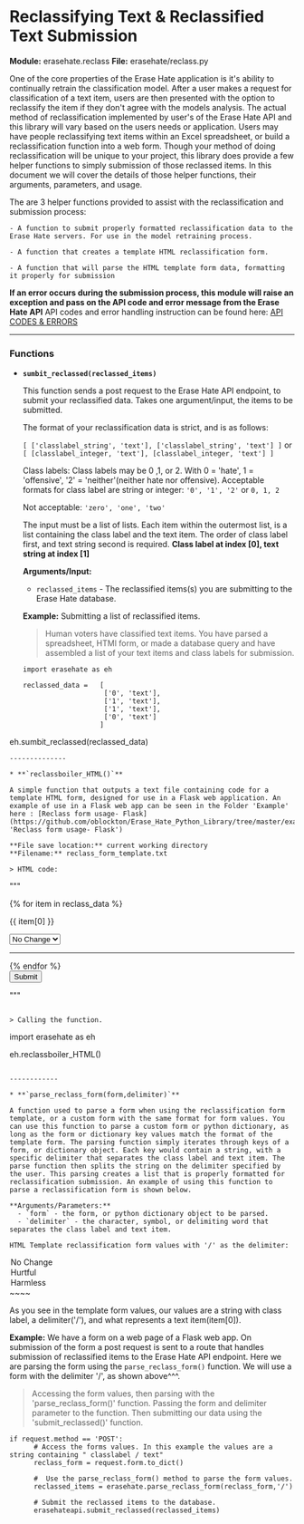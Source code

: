 # Reclassifying Text & Reclassified Text Submission
**Module:** erasehate.reclass  **File:** erasehate/reclass.py

  One of the core properties of the Erase Hate application is it's ability to continually retrain the classification model. After a user makes a request for classification of a text item, users are then presented with the option to reclassify the item if they don't agree with the models analysis. The actual method of reclassification implemented by user's of the Erase Hate API and this library will vary based on the users needs or application. Users may have people reclassifying text items within an Excel spreadsheet, or build a reclassification function into a web form. Though your method of doing reclassification will be unique to your project, this library does provide a few helper functions to simply submission of those reclassed items. In this document we will cover the details of those helper functions, their arguments, parameters, and usage.

  The are 3 helper functions provided to assist with the reclassification and submission process:

    - A function to submit properly formatted reclassification data to the Erase Hate servers. For use in the model retraining process.

    - A function that creates a template HTML reclassification form.

    - A function that will parse the HTML template form data, formatting it properly for submission  

  **If an error occurs during the submission process, this module will raise an exception and pass on the API code and error message from the Erase Hate API**
   API codes and error handling instruction can be found here: [API CODES & ERRORS](https://github.com/oblockton/Erase-Hate-Versioning/blob/master/Version2.5_10_9_2019/Main/api_README.md 'API Error Codes and Messages')

---

### Functions

* **`sumbit_reclassed(reclassed_items)`**

  This function sends a post request to the Erase Hate API endpoint, to submit your reclassified data. Takes one argument/input, the items to be submitted.

  The format of your reclassification data is strict, and is as follows:

  `[ ['classlabel_string', 'text'], ['classlabel_string', 'text'] ]`
  or
  `[ [classlabel_integer, 'text'], [classlabel_integer, 'text'] ]`

  Class labels:
   Class labels may be 0 ,1, or 2. With 0 = 'hate', 1 = 'offensive', '2' = 'neither'(neither hate nor offensive).
   Acceptable formats for class label are string or integer:
    `'0', '1', '2'`  or `0, 1, 2`

   Not acceptable: `'zero', 'one', 'two'`

  The input must be a list of lists. Each item within the outermost list, is a list containing the class label and the text item. The order of class label first, and text string second is required. **Class label at index [0], text string at index [1]**

  **Arguments/Input:**
    - `reclassed_items` - The reclassified items(s) you are submitting to the Erase Hate database.

  **Example:** Submitting a list of reclassified items.
  > Human voters have classified text items. You have parsed a spreadsheet, HTMl form, or made a database query and have assembled a list of your text items and class labels for submission.
  ~~~~
  import erasehate as eh

  reclassed_data =   [
                      ['0', 'text'],
                      ['1', 'text'],
                      ['1', 'text'],
                      ['0', 'text']                      
                     ]

 eh.sumbit_reclassed(reclassed_data)
  ~~~~
--------------

* **`reclassboiler_HTML()`**

  A simple function that outputs a text file containing code for a template HTML form, designed for use in a Flask web application. An example of use in a Flask web app can be seen in the Folder 'Example' here : [Reclass form usage- Flask](https://github.com/oblockton/Erase_Hate_Python_Library/tree/master/example/web 'Reclass form usage- Flask')

  **File save location:** current working directory
  **Filename:** reclass_form_template.txt

  > HTML code:
  ~~~~
  """
            <form action='/reclass_submit' method="POST" class="">
              <div class="col-12">
                <div id="reclass" class="col-12">
                  {% for item in reclass_data %}
                    <div class="row">
                      <p class=''>{{ item[0] }}</p>
                      <select class="form-control" name="{{ item[2] }}">
                        <option value="0 delimiter {{ item[0] }}">No Change</option>
                        <option value="1 delimiter {{ item[0] }}">Hurtful</option>
                        <option value="2 delimiter {{ item[0] }}">Harmless</option>
                      </select>
                    </div>
                    <hr style="color:lavender;width:100%;">
                  {% endfor %}
                </div>
                <div class="col-12 col-sm-6 col-md-6 col-lg-3 mb-4 mb-lg-0">
                  <button type="submit" value="Submit" class=""><span class=""></span>Submit</button>
                </div>
              </div>
            </form>"""
  ~~~~

  > Calling the function.
  ~~~~
  import erasehate as eh

  eh.reclassboiler_HTML()
  ~~~~

------------

* **`parse_reclass_form(form,delimiter)`**

  A function used to parse a form when using the reclassification form template, or a custom form with the same format for form values. You can use this function to parse a custom form or python dictionary, as long as the form or dictionary key values match the format of the template form. The parsing function simply iterates through keys of a form, or dictionary object. Each key would contain a string, with a specific delimiter that separates the class label and text item. The parse function then splits the string on the delimiter specified by the user. This parsing creates a list that is properly formatted for reclassification submission. An example of using this function to parse a reclassification form is shown below.

  **Arguments/Parameters:**
    - `form` - the form, or python dictionary object to be parsed.
    - `delimiter` - the character, symbol, or delimiting word that separates the class label and text item.

  HTML Template reclassification form values with '/' as the delimiter:
  ~~~~
  <option value="0 / {{ item[0] }}">No Change</option>
  <option value="1 / {{ item[0] }}">Hurtful</option>
  <option value="2 / {{ item[0] }}">Harmless</option>
  ~~~~

  As you see in the template form values, our values are a string with class label, a delimiter('/'), and what represents a text item(item[0]).

  **Example:**
  We have a form on a web page of a Flask web app. On submission of the form a post request is sent to a route that handles submission of reclassified items to the Erase Hate API endpoint. Here we are parsing the form using the  `parse_reclass_form()` function. We will use a form with the delimiter '/', as shown above^^^.
  > Accessing the form values, then parsing with the 'parse_reclass_form()' function. Passing the form and delimiter parameter to the function. Then submitting our data using the 'submit_reclassed()' function.
  ~~~~
  if request.method == 'POST':
        # Access the forms values. In this example the values are a string containing " classlabel / text"
        reclass_form = request.form.to_dict()

        #  Use the parse_reclass_form() method to parse the form values.
        reclassed_items = erasehate.parse_reclass_form(reclass_form,'/')

        # Submit the reclassed items to the database.
        erasehateapi.submit_reclassed(reclassed_items)
  ~~~~
